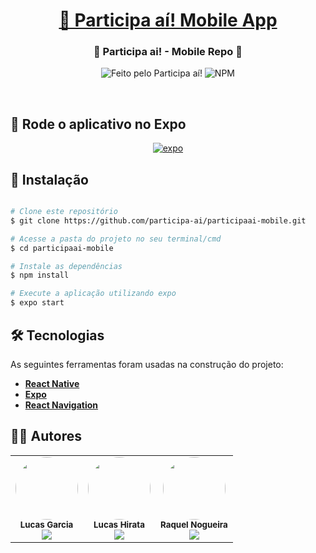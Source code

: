 <h1 align="center">
  <a href="#" alt="participaai-mobile"> 📢 Participa aí! Mobile App </a>
</h1>

<h3 align="center">
  📱 Participa ai! - Mobile Repo 📱
</h3>

<p align="center">
  <img alt="Feito pelo Participa aí!" src="https://img.shields.io/badge/feito%20por-Participa%20a%C3%AD!-orange?style=for-the-badge">

  <img alt="NPM" src="https://img.shields.io/npm/l/react?style=for-the-badge">
</p>
<br/ >

## 🚀 Rode o aplicativo no Expo

<p align="center">
  <a href="https://expo.io/@participa-ai/projects/participaai-mobile">
    <img alt="expo" src="https://img.shields.io/badge/EXPO-https%3A%2F%2Fexp.host%2F%40participa--ai%2Fparticipaai--mobile-white?style=for-the-badge&logo=expo&color=dedede">
  <a>
</p>

## 🧭 Instalação

```bash

# Clone este repositório
$ git clone https://github.com/participa-ai/participaai-mobile.git

# Acesse a pasta do projeto no seu terminal/cmd
$ cd participaai-mobile

# Instale as dependências
$ npm install

# Execute a aplicação utilizando expo
$ expo start

```

## :hammer_and_wrench: Tecnologias

As seguintes ferramentas foram usadas na construção do projeto:

- **[React Native](https://reactnative.dev/)**
- **[Expo](https://expo.io/)**
- **[React Navigation](https://reactnavigation.org/)**

## 👨‍💻 Autores

<table>
  <tr>
    <td align="center">
      <img
        style="border-radius: 50%;" 
        src="https://avatars.githubusercontent.com/u/33785215" 
        width="100px;" 
        alt=""
      />
      <br />
      <sub>
        <b>Lucas Garcia</b>
      </sub>
      <br />
      <a href="https://www.linkedin.com/in/lucas-g-7441a7205/">
        <img
          src="https://img.shields.io/badge/LinkedIn-0077B5?style=for-the-badge&logo=linkedin&logoColor=white;link=https://www.linkedin.com/in/lucas-g-7441a7205/" 
          style="max-width:100%;" 
        />
      </a>
    </td>
    <td align="center">
      <img
        style="border-radius: 50%;" 
        src="https://avatars.githubusercontent.com/lucas-hirata" 
        width="100px;" 
        alt=""
      />
      <br />
      <sub>
        <b>Lucas Hirata</b>
      </sub>
      <br />
      <a href="https://www.linkedin.com/in/lucash-hirata/">
        <img
          src="https://img.shields.io/badge/LinkedIn-0077B5?style=for-the-badge&logo=linkedin&logoColor=white;link=https://www.linkedin.com/in/lucash-hirata/" 
          style="max-width:100%;" 
        />
      </a>
    </td>
    <td align="center">
      <img
        style="border-radius: 50%;" 
        src="https://avatars.githubusercontent.com/u/81780358?v=4" 
        width="100px;" 
        alt=""
      />
      <br />
      <sub>
        <b>Raquel Nogueira</b>
      </sub>
      <br />
      <a href="https://www.linkedin.com/in/raquel-nogueira-da-silva-5702a6153/">
        <img
          src="https://img.shields.io/badge/LinkedIn-0077B5?style=for-the-badge&logo=linkedin&logoColor=white;link=https://www.linkedin.com/in/raquel-nogueira-da-silva-5702a6153/" 
          style="max-width:100%;" 
        />
      </a>
    </td>
  </tr>
</table>
